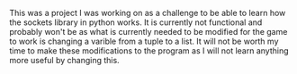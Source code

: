 This was a project I was working on as a challenge to be able to learn how the sockets library in python works.
It is currently not functional and probably won't be as what is currently needed to be modified for the game to work is changing a varible from a tuple to a list.
It will not be worth my time to make these modifications to the program as I will not learn anything more useful by changing this. 
